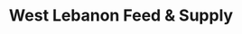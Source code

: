 ---
title: "West Lebanon Feed & Supply"
url: /west-lebanon/west-lebanon-feed-und-supply/
shop: Dorfladen
---